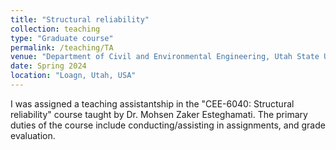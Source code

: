 ```yaml
---
title: "Structural reliability"
collection: teaching
type: "Graduate course"
permalink: /teaching/TA
venue: "Department of Civil and Environmental Engineering, Utah State University"
date: Spring 2024
location: "Loagn, Utah, USA"
---
```


I was assigned a teaching assistantship in the "CEE-6040: Structural reliability" course taught by Dr. Mohsen Zaker Esteghamati. The primary duties of the course include conducting/assisting in assignments, and grade evaluation. 

